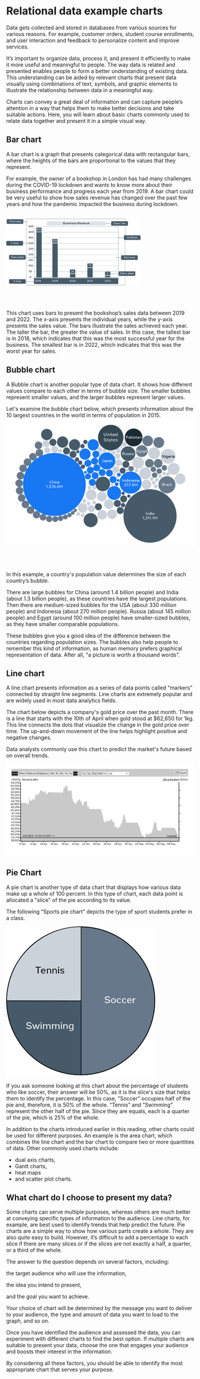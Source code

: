 <h1>Relational data example charts </h1>
Data gets collected and stored in databases from various sources for various reasons. For example, customer orders, student course enrollments, and user interaction and feedback to personalize content and improve services. 

It’s important to organize data, process it, and present it efficiently to make it more useful and meaningful to people. The way data is related and presented enables people to form a better understanding of existing data. This understanding can be aided by relevant charts that present data visually using combinations of text, symbols, and graphic elements to illustrate the relationship between data in a meaningful way.

Charts can convey a great deal of information and can capture people’s attention in a way that helps them to make better decisions and take suitable actions.  Here, you will learn about basic charts commonly used to relate data together and present it in a simple visual way.

<h2>Bar chart </h2>
A bar chart is a graph that presents categorical data with rectangular bars, where the heights of the bars are proportional to the values that they represent. 

For example, the owner of a bookshop in London has had many challenges during the COVID-19 lockdown and wants to know more about their business performance and progress each year from 2019. A bar chart could be very useful to show how sales revenue has changed over the past few years and how the pandemic impacted the business during lockdown. <br> </br>

<img src='RDEC 1.png'>

<br> </br>

This chart uses bars to present the bookshop’s sales data between 2019 and 2022. The x-axis presents the individual years, while the y-axis presents the sales value. The bars illustrate the sales achieved each year. The taller the bar, the greater the value of sales. In this case, the tallest bar is in 2018, which indicates that this was the most successful year for the business. The smallest bar is in 2022, which indicates that this was the worst year for sales.


<h2>Bubble chart</h2>
A Bubble chart is another popular type of data chart. It shows how different values compare to each other in terms of bubble size. The smaller bubbles represent smaller values, and the larger bubbles represent larger values. 

Let's examine the bubble chart below, which presents information about the 10 largest countries in the world in terms of population in 2015. 
<img src='RDEC 2.png'>

<br> </br>

In this example, a country's population value determines the size of each country’s bubble. 

There are large bubbles for China (around 1.4 billion people) and India (about 1.3 billion people), as these countries have the largest populations. Then there are medium-sized bubbles for the USA (about 330 million people) and Indonesia (about 270 million people). Russia (about 145 million people) and Egypt (around 100 million people) have smaller-sized bubbles, as they have smaller comparable populations. 

These bubbles give you a good idea of the difference between the countries regarding population sizes. The bubbles also help people to remember this kind of information, as human memory prefers graphical representation of data. After all, "a picture is worth a thousand words".

<h2>Line chart</h2>
A line chart presents information as a series of data points called “markers” connected by straight line segments. Line charts are extremely popular and are widely used in most data analytics fields.

The chart below depicts a company's gold price over the past month. There is a line that starts with the 10th of April when gold stood at $62,650 for 1kg. This line connects the dots that visualize the change in the gold price over time. The up-and-down movement of the line helps highlight positive and negative changes. 

Data analysts commonly use this chart to predict the market's future based on overall trends.

<img src='RDEC 3.png'>

<h2>Pie Chart</h2>
A pie chart is another type of data chart that displays how various data make up a whole of 100 percent. In this type of chart, each data point is allocated a "slice" of the pie according to its value. 

The following “Sports pie chart” depicts the type of sport students prefer in a class.

<img src='RDEC 4.png' width ='400px' height='400px'>

If you ask someone looking at this chart about the percentage of students who like soccer, their answer will be 50%, as it is the slice's size that helps them to identify the percentage. In this case, “Soccer” occupies half of the pie and, therefore, it is 50% of the whole. “Tennis” and “Swimming” represent the other half of the pie. Since they are equals, each is a quarter of the pie, which is 25% of the whole. 

In addition to the charts introduced earlier in this reading, other charts could be used for different purposes. An example is the area chart, which combines the line chart and the bar chart to compare two or more quantities of data. Other commonly used charts include:

<ul> 
<li>dual axis charts, </li> 
<li>Gantt charts,</li>  
<li>heat maps </li>
<li>and scatter plot charts. </li>
</ul>


<h2>What chart do I choose to present my data? </h2> 
Some charts can serve multiple purposes, whereas others are much better at conveying specific types of information to the audience. Line charts, for example, are best used to identify trends that help predict the future. Pie charts are a simple way to show how various parts create a whole. They are also quite easy to build. However, it’s difficult to add a percentage to each slice if there are many slices or if the slices are not exactly a half, a quarter, or a third of the whole. 

The answer to the question depends on several factors, including:

the target audience who will use the information,  

the idea you intend to present,

and the goal you want to achieve.  

Your choice of chart will be determined by the message you want to deliver to your audience, the type and amount of data you want to load to the graph, and so on. 

Once you have identified the audience and assessed the data, you can experiment with different charts to find the best option. If multiple charts are suitable to present your data, choose the one that engages your audience and boosts their interest in the information.

By considering all these factors, you should be able to identify the most appropriate chart that serves your purpose.